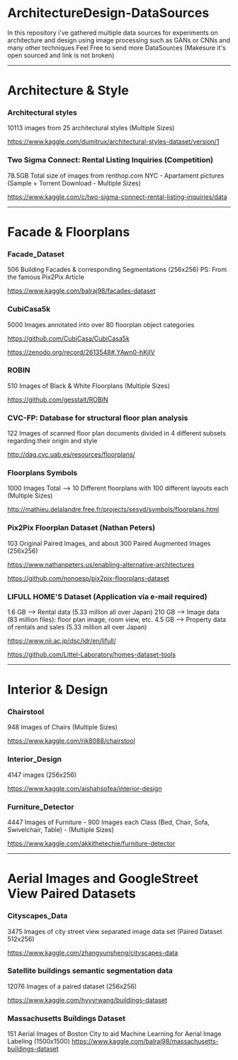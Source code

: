 # ArchitectureDesign-DataSources
In this repository i've gathered multiple data sources for experiments on architecture and design using image processing such as GANs or CNNs and many other techniques
Feel Free to send more DataSources (Makesure it's open sourced and link is not broken)

---------------------------------------------------------------------------------------------------------------------------------
# Architecture & Style

### Architectural styles
10113 images from 25 architectural styles (Multiple Sizes)

https://www.kaggle.com/dumitrux/architectural-styles-dataset/version/1

### Two Sigma Connect: Rental Listing Inquiries (Competition)
78.5GB Total size of images from renthop.com NYC - Apartament pictures (Sample + Torrent Download - Multiple Sizes)

https://www.kaggle.com/c/two-sigma-connect-rental-listing-inquiries/data

---------------------------------------------------------------------------------------------------------------------------------
# Facade & Floorplans

### Facade_Dataset
506 Building Facades & corresponding Segmentations (256x256)
PS: From the famous Pix2Pix Article

https://www.kaggle.com/balraj98/facades-dataset

### CubiCasa5k
5000 Images annotated into over 80 floorplan object categories

https://github.com/CubiCasa/CubiCasa5k

https://zenodo.org/record/2613548#.YAwn0-hKjIV 

### ROBIN 
510 Images of Black & White Floorplans (Multiple Sizes)

https://github.com/gesstalt/ROBIN

### CVC-FP: Database for structural floor plan analysis
122 Images of scanned floor plan documents divided in 4 different subsets  regarding their origin and style

http://dag.cvc.uab.es/resources/floorplans/

### Floorplans Symbols
1000 Images Total --> 10 Different floorplans with 100 different layouts each (Multiple Sizes)

http://mathieu.delalandre.free.fr/projects/sesyd/symbols/floorplans.html

### Pix2Pix Floorplan Dataset (Nathan Peters)
103 Original Paired Images, and about 300 Paired Augmented Images (256x256)

https://www.nathanpeters.us/enabling-alternative-architectures

https://github.com/nonoesp/pix2pix-floorplans-dataset


### LIFULL HOME'S Dataset (Application via e-mail required)
1.6 GB  -->  Rental data (5.33 million all over Japan)
210 GB  -->  Image data (83 million files): floor plan image, room view, etc.
4.5 GB  -->  Property data of rentals and sales (5.33 million all over Japan)

https://www.nii.ac.jp/dsc/idr/en/lifull/

https://github.com/Littel-Laboratory/homes-dataset-tools

---------------------------------------------------------------------------------------------------------------------------------
# Interior & Design

### Chairstool
948 Images of Chairs (Multiple Sizes)

https://www.kaggle.com/rik8088/chairstool

### Interior_Design
4147 images (256x256)

https://www.kaggle.com/aishahsofea/interior-design

### Furniture_Detector
4447 Images of Furniture - 900 Images each Class (Bed, Chair, Sofa, Swivelchair, Table) - (Multiple Sizes)

https://www.kaggle.com/akkithetechie/furniture-detector

---------------------------------------------------------------------------------------------------------------------------------
# Aerial Images and GoogleStreet View Paired Datasets

### Cityscapes_Data
3475 Images of city street view separated image data set (Paired Dataset 512x256)

https://www.kaggle.com/zhangyunsheng/cityscapes-data

### Satellite buildings semantic segmentation data
12076 Images of a paired dataset (256x256)

https://www.kaggle.com/hyyyrwang/buildings-dataset

### Massachusetts Buildings Dataset
151 Aerial Images of Boston City to aid Machine Learning for Aerial Image Labeling (1500x1500)
https://www.kaggle.com/balraj98/massachusetts-buildings-dataset

